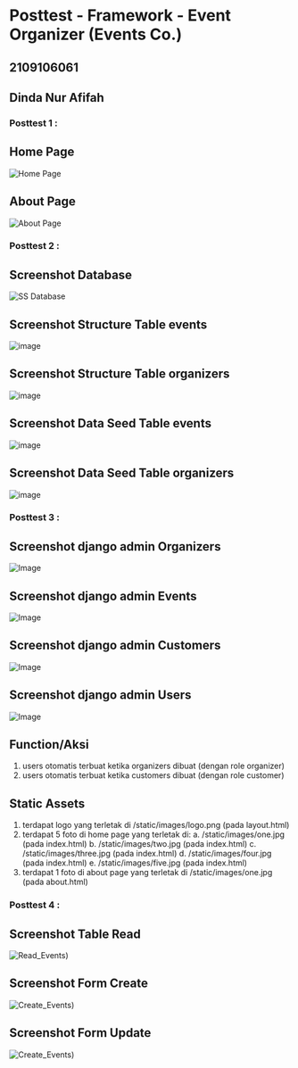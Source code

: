 # Posttest - Framework - Event Organizer (Events Co.)

## 2109106061
## Dinda Nur Afifah

### Posttest 1 :

## Home Page
![Home Page](https://github.com/user-attachments/assets/b6391d6e-05fb-4ea8-aea7-6aa74ce9d839)

## About Page
![About Page](https://github.com/user-attachments/assets/35fbfaa4-9945-4c1e-8eb3-7b5c3d73f07a)

### Posttest 2 :

## Screenshot Database
![SS Database](https://github.com/user-attachments/assets/045ae89d-4ffc-4fbf-8b60-801f9e823c66)

## Screenshot Structure Table events
![image](https://github.com/user-attachments/assets/ccff7873-3e91-4daf-bd2c-b7a738dd72c3)

## Screenshot Structure Table organizers
![image](https://github.com/user-attachments/assets/5373b685-de3d-4a37-a0f4-3d4045c6f720)

## Screenshot Data Seed Table events
![image](https://github.com/user-attachments/assets/f469bfb9-30d5-4df4-a6f4-bdee2ef4ff63)

## Screenshot Data Seed Table organizers
![image](https://github.com/user-attachments/assets/97ada1f3-5d7b-40ef-b485-906116facb82)

### Posttest 3 :

## Screenshot django admin Organizers
![Image](https://github.com/user-attachments/assets/2904714e-8a39-44c7-a0ad-c2a78918c6aa)

## Screenshot django admin Events
![Image](https://github.com/user-attachments/assets/348bbd46-e521-4799-bdd5-ac629c86d7c4)

## Screenshot django admin Customers
![Image](https://github.com/user-attachments/assets/44c191ff-28cc-421a-854f-4a940e26d856)

## Screenshot django admin Users
![Image](https://github.com/user-attachments/assets/061fba77-2426-4a5f-be41-bf01764f7c7e)

## Function/Aksi
1. users otomatis terbuat ketika organizers dibuat (dengan role organizer)
2. users otomatis terbuat ketika customers dibuat (dengan role customer)

## Static Assets
1. terdapat logo yang terletak di /static/images/logo.png (pada layout.html)
2. terdapat 5 foto di home page yang terletak di:
   a. /static/images/one.jpg (pada index.html)
   b. /static/images/two.jpg (pada index.html)
   c. /static/images/three.jpg (pada index.html)
   d. /static/images/four.jpg (pada index.html)
   e. /static/images/five.jpg (pada index.html)
3. terdapat 1 foto di about page yang terletak di /static/images/one.jpg (pada about.html)


### Posttest 4 :

## Screenshot Table Read
![Read_Events]([https://drive.google.com/uc?export=view&id=1IoBjM4h41_17bRm_rzeBkF_leQDzrrSR))

## Screenshot Form Create
![Create_Events]([https://drive.google.com/uc?export=view&id=1ItdmipYn0oMqw9Fy93WKhmcHpfhzvv9W))

## Screenshot Form Update
![Create_Events]([https://drive.google.com/uc?export=view&id=1Ir6BJ6oAdE18-GMt7DQL8QqinZv0PGNz))
